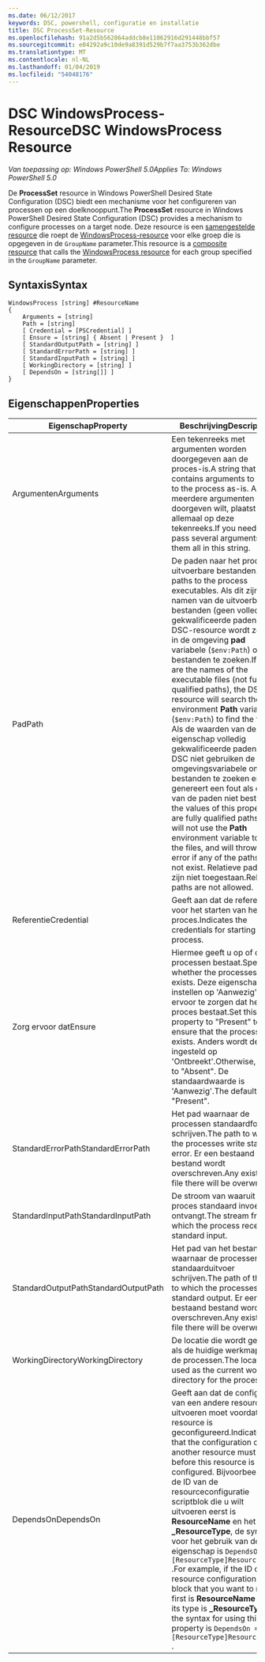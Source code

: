 ```yaml
---
ms.date: 06/12/2017
keywords: DSC, powershell, configuratie en installatie
title: DSC ProcessSet-Resource
ms.openlocfilehash: 91a2d5b562864addcb8e11062916d291448bbf57
ms.sourcegitcommit: e04292a9c10de9a8391d529b7f7aa3753b362dbe
ms.translationtype: MT
ms.contentlocale: nl-NL
ms.lasthandoff: 01/04/2019
ms.locfileid: "54048176"
---
```

# <a name="dsc-windowsprocess-resource"></a><span data-ttu-id="fb0e8-103">DSC WindowsProcess-Resource</span><span class="sxs-lookup"><span data-stu-id="fb0e8-103">DSC WindowsProcess Resource</span></span>

<span data-ttu-id="fb0e8-104">_Van toepassing op: Windows PowerShell 5.0_</span><span class="sxs-lookup"><span data-stu-id="fb0e8-104">_Applies To: Windows PowerShell 5.0_</span></span>

<span data-ttu-id="fb0e8-105">De **ProcessSet** resource in Windows PowerShell Desired State Configuration (DSC) biedt een mechanisme voor het configureren van processen op een doelknooppunt.</span><span class="sxs-lookup"><span data-stu-id="fb0e8-105">The **ProcessSet** resource in Windows PowerShell Desired State Configuration (DSC) provides a mechanism to configure processes on a target node.</span></span> <span data-ttu-id="fb0e8-106">Deze resource is een [samengestelde resource](../../../resources/authoringResourceComposite.md) die roept de [WindowsProcess-resource](windowsProcessResource.md) voor elke groep die is opgegeven in de `GroupName` parameter.</span><span class="sxs-lookup"><span data-stu-id="fb0e8-106">This resource is a [composite resource](../../../resources/authoringResourceComposite.md) that calls the [WindowsProcess resource](windowsProcessResource.md) for each group specified in the `GroupName` parameter.</span></span>

## <a name="syntax"></a><span data-ttu-id="fb0e8-107">Syntaxis</span><span class="sxs-lookup"><span data-stu-id="fb0e8-107">Syntax</span></span>

```
WindowsProcess [string] #ResourceName
{
    Arguments = [string]
    Path = [string]
    [ Credential = [PSCredential] ]
    [ Ensure = [string] { Absent | Present }  ]
    [ StandardOutputPath = [string] ]
    [ StandardErrorPath = [string] ]
    [ StandardInputPath = [string] ]
    [ WorkingDirectory = [string] ]
    [ DependsOn = [string[]] ]
}
```

## <a name="properties"></a><span data-ttu-id="fb0e8-108">Eigenschappen</span><span class="sxs-lookup"><span data-stu-id="fb0e8-108">Properties</span></span>

| <span data-ttu-id="fb0e8-109">Eigenschap</span><span class="sxs-lookup"><span data-stu-id="fb0e8-109">Property</span></span> | <span data-ttu-id="fb0e8-110">Beschrijving</span><span class="sxs-lookup"><span data-stu-id="fb0e8-110">Description</span></span> |
| --- | --- |
| <span data-ttu-id="fb0e8-111">Argumenten</span><span class="sxs-lookup"><span data-stu-id="fb0e8-111">Arguments</span></span>| <span data-ttu-id="fb0e8-112">Een tekenreeks met argumenten worden doorgegeven aan de proces-is.</span><span class="sxs-lookup"><span data-stu-id="fb0e8-112">A string that contains arguments to pass to the process as-is.</span></span> <span data-ttu-id="fb0e8-113">Als u meerdere argumenten doorgeven wilt, plaatst u ze allemaal op deze tekenreeks.</span><span class="sxs-lookup"><span data-stu-id="fb0e8-113">If you need to pass several arguments, put them all in this string.</span></span>|
| <span data-ttu-id="fb0e8-114">Pad</span><span class="sxs-lookup"><span data-stu-id="fb0e8-114">Path</span></span>| <span data-ttu-id="fb0e8-115">De paden naar het proces uitvoerbare bestanden.</span><span class="sxs-lookup"><span data-stu-id="fb0e8-115">The paths to the process executables.</span></span> <span data-ttu-id="fb0e8-116">Als dit zijn de namen van de uitvoerbare bestanden (geen volledig gekwalificeerde paden), de DSC-resource wordt zoeken in de omgeving **pad** variabele (`$env:Path`) om de bestanden te zoeken.</span><span class="sxs-lookup"><span data-stu-id="fb0e8-116">If these are the names of the executable files (not fully qualified paths), the DSC resource will search the environment **Path** variable (`$env:Path`) to find the files.</span></span> <span data-ttu-id="fb0e8-117">Als de waarden van deze eigenschap volledig gekwalificeerde paden zijn, DSC niet gebruiken de **pad** omgevingsvariabele om de bestanden te zoeken en genereert een fout als een van de paden niet bestaan.</span><span class="sxs-lookup"><span data-stu-id="fb0e8-117">If the values of this property are fully qualified paths, DSC will not use the **Path** environment variable to find the files, and will throw an error if any of the paths do not exist.</span></span> <span data-ttu-id="fb0e8-118">Relatieve paden zijn niet toegestaan.</span><span class="sxs-lookup"><span data-stu-id="fb0e8-118">Relative paths are not allowed.</span></span>|
| <span data-ttu-id="fb0e8-119">Referentie</span><span class="sxs-lookup"><span data-stu-id="fb0e8-119">Credential</span></span>| <span data-ttu-id="fb0e8-120">Geeft aan dat de referenties voor het starten van het proces.</span><span class="sxs-lookup"><span data-stu-id="fb0e8-120">Indicates the credentials for starting the process.</span></span>|
| <span data-ttu-id="fb0e8-121">Zorg ervoor dat</span><span class="sxs-lookup"><span data-stu-id="fb0e8-121">Ensure</span></span>| <span data-ttu-id="fb0e8-122">Hiermee geeft u op of de processen bestaat.</span><span class="sxs-lookup"><span data-stu-id="fb0e8-122">Specifies whether the processes exists.</span></span> <span data-ttu-id="fb0e8-123">Deze eigenschap instellen op 'Aanwezig' om ervoor te zorgen dat het proces bestaat.</span><span class="sxs-lookup"><span data-stu-id="fb0e8-123">Set this property to "Present" to ensure that the process exists.</span></span> <span data-ttu-id="fb0e8-124">Anders wordt deze ingesteld op 'Ontbreekt'.</span><span class="sxs-lookup"><span data-stu-id="fb0e8-124">Otherwise, set it to "Absent".</span></span> <span data-ttu-id="fb0e8-125">De standaardwaarde is 'Aanwezig'.</span><span class="sxs-lookup"><span data-stu-id="fb0e8-125">The default is "Present".</span></span>|
| <span data-ttu-id="fb0e8-126">StandardErrorPath</span><span class="sxs-lookup"><span data-stu-id="fb0e8-126">StandardErrorPath</span></span>| <span data-ttu-id="fb0e8-127">Het pad waarnaar de processen standaardfout schrijven.</span><span class="sxs-lookup"><span data-stu-id="fb0e8-127">The path to which the processes write standard error.</span></span> <span data-ttu-id="fb0e8-128">Er een bestaand bestand wordt overschreven.</span><span class="sxs-lookup"><span data-stu-id="fb0e8-128">Any existing file there will be overwritten.</span></span>|
| <span data-ttu-id="fb0e8-129">StandardInputPath</span><span class="sxs-lookup"><span data-stu-id="fb0e8-129">StandardInputPath</span></span>| <span data-ttu-id="fb0e8-130">De stroom van waaruit het proces standaard invoer ontvangt.</span><span class="sxs-lookup"><span data-stu-id="fb0e8-130">The stream from which the process receives standard input.</span></span>|
| <span data-ttu-id="fb0e8-131">StandardOutputPath</span><span class="sxs-lookup"><span data-stu-id="fb0e8-131">StandardOutputPath</span></span>| <span data-ttu-id="fb0e8-132">Het pad van het bestand waarnaar de processen standaarduitvoer schrijven.</span><span class="sxs-lookup"><span data-stu-id="fb0e8-132">The path of the file to which the processes write standard output.</span></span> <span data-ttu-id="fb0e8-133">Er een bestaand bestand wordt overschreven.</span><span class="sxs-lookup"><span data-stu-id="fb0e8-133">Any existing file there will be overwritten.</span></span>|
| <span data-ttu-id="fb0e8-134">WorkingDirectory</span><span class="sxs-lookup"><span data-stu-id="fb0e8-134">WorkingDirectory</span></span>| <span data-ttu-id="fb0e8-135">De locatie die wordt gebruikt als de huidige werkmap voor de processen.</span><span class="sxs-lookup"><span data-stu-id="fb0e8-135">The location used as the current working directory for the processes.</span></span>|
| <span data-ttu-id="fb0e8-136">DependsOn</span><span class="sxs-lookup"><span data-stu-id="fb0e8-136">DependsOn</span></span> | <span data-ttu-id="fb0e8-137">Geeft aan dat de configuratie van een andere resource uitvoeren moet voordat deze resource is geconfigureerd.</span><span class="sxs-lookup"><span data-stu-id="fb0e8-137">Indicates that the configuration of another resource must run before this resource is configured.</span></span> <span data-ttu-id="fb0e8-138">Bijvoorbeeld, als de ID van de resourceconfiguratie scriptblok die u wilt uitvoeren eerst is **ResourceName** en het type **_ResourceType**, de syntaxis voor het gebruik van deze eigenschap is `DependsOn = "[ResourceType]ResourceName"` .</span><span class="sxs-lookup"><span data-stu-id="fb0e8-138">For example, if the ID of the resource configuration script block that you want to run first is **ResourceName** and its type is **_ResourceType**, the syntax for using this property is `DependsOn = "[ResourceType]ResourceName"` .</span></span>|
